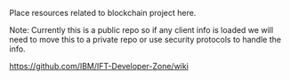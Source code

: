 Place resources related to blockchain project here.

Note: Currently this is a public repo so if any client info is loaded
we will need to move this to a private repo or use security protocols
to handle the info.


https://github.com/IBM/IFT-Developer-Zone/wiki